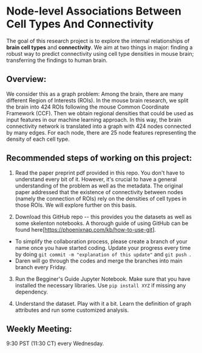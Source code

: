 # Node-level Associations Between Cell Types And Connectivity


The goal of this research project is to explore the internal relationships of __brain cell types__ and __connectivity__. We aim at two things in major: finding a robust way to predict connectivity using cell type densities in mouse brain; transferring the findings to human brain.

## Overview: 

We consider this as a graph problem: Among the brain, there are many different Region of Interests (ROIs). In the mouse brain research, we split the brain into 424 ROIs following the mouse Common Coordinate Framework (CCF). Then we obtain regional densities that could be used as input features in our machine learning approach. In this way, the brain connectivity network is translated into a graph with 424 nodes connected by many edges. For each node, there are 25 node features representing the density of each cell type.




## Recommended steps of working on this project: 


1. Read the paper preprint pdf provided in this repo. You don't have to understand every bit of it. However, it's crucial to have a general understanding of the problem as well as the metadata. The original paper addressed that the existence of connectivity between nodes (namely the connection of ROIs) rely on the densities of cell types in those ROIs. We will explore further on this basis.

2. Download this GitHub repo -- this provides you the datasets as well as some skelenton notebooks. A thorough guide of using GitHub can be found here[https://phoenixnap.com/kb/how-to-use-git]. 

 - To simplify the collaboration process, please create a branch of your name once you have started coding. Update your progress every time by doing `git commit -m "explanation of this update"` and `git push `. 
 - Daren will go through the codes and merge the branches into main branch every Friday.

3. Run the Begginer's Guide Jupyter Notebook. Make sure that you have installed the necessary libraries. Use `pip install XYZ` if missing any dependency.

4. Understand the dataset. Play with it a bit. Learn the definition of graph attributes and run some customized analysis.  







## Weekly Meeting: 
9:30 PST (11:30 CT) every Wednesday.
